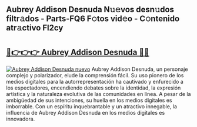 ## Aubrey Addison Desnuda N𝚞𝚎vos desn𝚞dos filtr𝚊dos - Parts-FQ6 F𝚘tos vid𝚎o - C𝚘ntenido atr𝚊ctivo Fl2cy

# <h2><a href="http://mb4c49h.tromn.icu/?c=Aubrey+Addison+Desnuda">🔗👉👉👉 Aubrey Addison Desnuda 🔗🔗</a></h2>

[![Aubrey Addison Desnuda nuevo](https://i.imgur.com/pEAQMta.gif)](http://mb4c49h.tromn.icu/?c=Aubrey+Addison+Desnuda)
Aubrey Addison Desnuda, un personaje complejo y polarizador, elude la comprensión fácil. Su uso pionero de los medios digitales para la autorrepresentación ha cautivado y enfurecido a los espectadores, encendiendo debates sobre la identidad, la expresión artística y la naturaleza evolutiva de las comunidades en línea. A pesar de la ambigüedad de sus intenciones, su huella en los medios digitales es imborrable. Con un espíritu inquebrantable y un atractivo innegable, la influencia de Aubrey Addison Desnuda en los medios digitales es innovadora.
